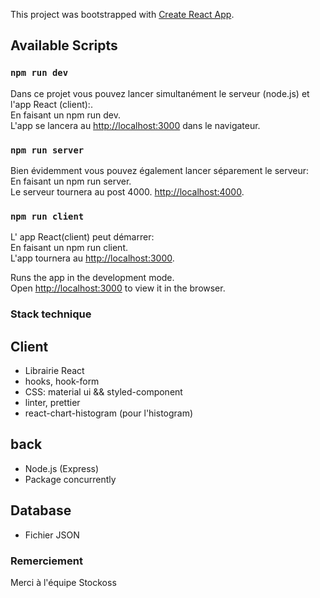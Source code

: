 This project was bootstrapped with [Create React App](https://github.com/facebook/create-react-app).

## Available Scripts



### `npm run dev`
Dans ce projet vous pouvez lancer simultanément le serveur (node.js) et l'app React  (client):.<br>
En faisant un npm run dev.<br>
L'app se lancera au [http://localhost:3000](http://localhost:3000) dans le navigateur.


### `npm run server`
Bien évidemment vous pouvez également lancer séparement le serveur:<br>
En faisant un npm run server.<br>
Le serveur  tournera au post 4000.  [http://localhost:4000](http://localhost:4000).


### `npm run client`
L' app React(client) peut démarrer:<br>
En faisant un npm run client.<br>
L'app  tournera au   [http://localhost:3000](http://localhost:3000).

Runs the app in the development mode.<br>
Open [http://localhost:3000](http://localhost:3000) to view it in the browser.

### Stack technique

## Client
- Librairie React
- hooks, hook-form
- CSS: material ui && styled-component
- linter, prettier
- react-chart-histogram (pour l'histogram)

## back
- Node.js (Express)
- Package concurrently 

## Database
- Fichier JSON 


### Remerciement

 Merci à l'équipe Stockoss



